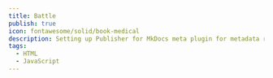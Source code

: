 ```yaml
---
title: Battle
publish: true
icon: fontawesome/solid/book-medical
description: Setting up Publisher for MkDocs meta plugin for metadata retrival and automatic navigation building
tags:
  - HTML
  - JavaScript
---
```

